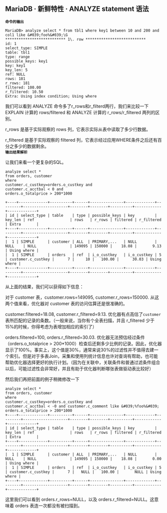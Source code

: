 ## MariaDB · 新鲜特性 · ANALYZE statement 语法

 **`命令的输出`**   

```LANG
MariaDB> analyze select * from tbl1 where key1 between 10 and 200 and col1 like &#039;foo%&#039;\G
*************************** 1\. row ***************************
id: 1
select_type: SIMPLE
table: tbl1
type: range
possible_keys: key1
key: key1
key_len: 5
ref: NULL
rows: 181
r_rows: 181
filtered: 100.00
r_filtered: 10.50
Extra: Using index condition; Using where

```


我们可以看到 ANALYZE 命令多了r_rows和r_filterd两行，我们来比较一下 EXPLAIN 计算的 rows/filtered 和 ANALYZE 计算的 r_rows/r_filtered 两列的区别。  


r_rows 是基于实际观察的 rows 列，它表示实际从表中读取了多少行数据。  


r_filtered 是基于实际观察的 filtered 列，它表示经过应用WHERE条件之后还有百分之多少的数据剩余。   **`输出结果解析`**   


让我们来看一个更复杂的SQL。  

```LANG
analyze select * 
from orders, customer 
where 
customer.c_custkey=orders.o_custkey and 
customer.c_acctbal < 0 and 
orders.o_totalprice > 200*1000

```

```LANG
+----+-------------+----------+------+---------------+-------------+---------+--------------------+--------+--------+----------+------------+-------------+
| id | select_type | table    | type | possible_keys | key         | key_len | ref                | rows   | r_rows | filtered | r_filtered | Extra       |
+----+-------------+----------+------+---------------+-------------+---------+--------------------+--------+--------+----------+------------+-------------+
|  1 | SIMPLE      | customer | ALL  | PRIMARY,...   | NULL        | NULL    | NULL               | 149095 | 150000 |    18.08 |       9.13 | Using where |
|  1 | SIMPLE      | orders   | ref  | i_o_custkey   | i_o_custkey | 5       | customer.c_custkey |      7 |     10 |   100.00 |      30.03 | Using where |
+----+-------------+----------+------+---------------+-------------+---------+--------------------+--------+--------+----------+------------+-------------+

```


从上面的结果，我们可以获得如下信息：  


对于 customer 表，customer.rows=149095, customer.r_rows=150000. 从这两个值来看，优化器对 customer 表的访问估算还是很准确的。  


customer.filtered=18.08, customer.r_filtered=9.13. 优化器有点高估了`customer`表所匹配的记录的条数。（一般来说，当你有个全表扫描，并且 r_filtered 少于15%的时候，你得考虑为表增加相应的索引了）  


orders.filtered=100, orders.r_filtered=30.03. 优化器无法预估经过条件（orders.o_totalprice > 200*1000）检查后还剩多少比例的记录。因此，优化器显示了100%。事实上，这个值是30%，通常来说30%的过滤性并不值得去建一个索引。但是对于多表Join，采集和使用列统计信息也许对查询有帮助，也可能帮助优化器选择更好的执行计划。（因为在关联中，关联条件和普通过滤条件组合以后，可能过滤性会非常好，并且有助于优化器判断哪张表做驱动表比较好）  


然后我们再把前面的例子稍微修改一下  

```LANG
analyze select * 
from orders, customer 
where 
customer.c_custkey=orders.o_custkey and 
customer.c_acctbal < -0 and customer.c_comment like &#039;%foo%&#039;
orders.o_totalprice > 200*1000
+----+-------------+----------+------+---------------+-------------+---------+--------------------+--------+--------+----------+------------+-------------+
| id | select_type | table    | type | possible_keys | key         | key_len | ref                | rows   | r_rows | filtered | r_filtered | Extra       |
+----+-------------+----------+------+---------------+-------------+---------+--------------------+--------+--------+----------+------------+-------------+
|  1 | SIMPLE      | customer | ALL  | PRIMARY,...   | NULL        | NULL    | NULL               | 149095 | 150000 |    18.08 |       0.00 | Using where |
|  1 | SIMPLE      | orders   | ref  | i_o_custkey   | i_o_custkey | 5       | customer.c_custkey |      7 |   NULL |   100.00 |       NULL | Using where |
+----+-------------+----------+------+---------------+-------------+---------+--------------------+--------+--------+----------+------------+-------------+

```


这里我们可以看到 orders.r_rows=NULL，以及 orders.r_filtered=NULL。这意味着 orders 表连一次都没有被扫描到。  

